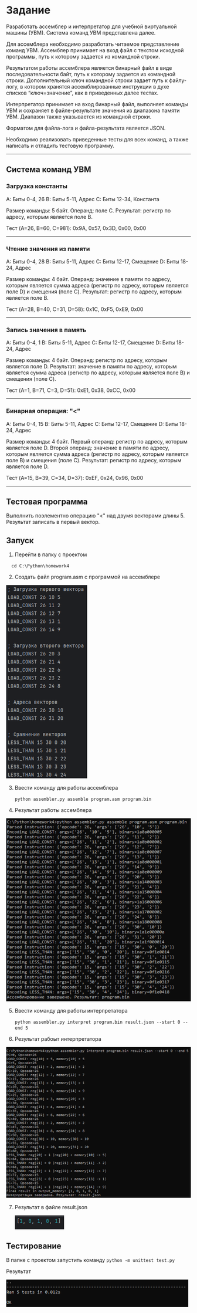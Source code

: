 # Задание

Разработать ассемблер и интерпретатор для учебной виртуальной машины (УВМ). Система команд УВМ представлена далее.

Для ассемблера необходимо разработать читаемое представление команд УВМ. Ассемблер принимает на вход файл с текстом исходной программы, путь к которому задается из командной строки. 

Результатом работы ассемблера является бинарный файл в виде последовательности байт, путь к которому задается из командной строки. Дополнительный ключ командной строки задает путь к файлу-логу, в котором хранятся ассемблированные инструкции в духе списков “ключ=значение”, как в приведенных далее тестах.

Интерпретатор принимает на вход бинарный файл, выполняет команды УВМ и сохраняет в файле-результате значения из диапазона памяти УВМ. Диапазон также указывается из командной строки.

Форматом для файла-лога и файла-результата является JSON.

Необходимо реализовать приведенные тесты для всех команд, а также написать и отладить тестовую программу.

---

## Система команд УВМ

### Загрузка константы

A: Биты 0-4, 26
B: Биты 5-11, Адрес
С: Биты 12-34, Константа

Размер команды: 5 байт. Операнд: поле C. Результат: регистр по адресу,
которым является поле B.

Тест (A=26, B=60, C=981):
0x9A, 0x57, 0x3D, 0x00, 0x00

---

### Чтение значения из памяти

A: Биты 0-4, 28
B: Биты 5-11, Адрес
С: Биты 12-17, Смещение
D: Биты 18-24, Адрес

Размер команды: 4 байт. Операнд: значение в памяти по адресу, которым
является сумма адреса (регистр по адресу, которым является поле D) и смещения
(поле C). Результат: регистр по адресу, которым является поле B.

Тест (A=28, B=40, C=31, D=58):
0x1C, 0xF5, 0xE9, 0x00

---

### Запись значения в память

A: Биты 0-4, 1
B: Биты 5-11, Адрес
С: Биты 12-17, Смещение
D: Биты 18-24, Адрес

Размер команды: 4 байт. Операнд: регистр по адресу, которым является поле
D. Результат: значение в памяти по адресу, которым является сумма адреса
(регистр по адресу, которым является поле B) и смещения (поле C).

Тест (A=1, B=71, C=3, D=51):
0xE1, 0x38, 0xCC, 0x00

---

### Бинарная операция: "<"

A: Биты 0-4, 15
B: Биты 5-11, Адрес
С: Биты 12-17, Смещение
D: Биты 18-24, Адрес

Размер команды: 4 байт. Первый операнд: регистр по адресу, которым
является поле D. Второй операнд: значение в памяти по адресу, которым является
сумма адреса (регистр по адресу, которым является поле B) и смещения (поле C).
Результат: регистр по адресу, которым является поле D.

Тест (A=15, B=39, C=34, D=37):
0xEF, 0x24, 0x96, 0x00

---

## Тестовая программа

Выполнить поэлементно операцию "<" над двумя векторами длины 5.
Результат записать в первый вектор.

## Запуск
1. Перейти в папку с проектом
  ```
    cd C:\Python\homework4
  ```  
2. Создать файл program.asm с программой на ассемблере

  ![Screenshot_1](https://github.com/whiteicesky/assembler/blob/main/Screenshot_1.png)
  
3. Ввести команду для работы ассемблера
    ```
    python assembler.py assemble program.asm program.bin
    ```
4. Результат работы ассемблера

  ![Screenshot_2](https://github.com/whiteicesky/assembler/blob/main/Screenshot_2.png)

5. Ввести команду для работы интерпретатора
    ```
    python assembler.py interpret program.bin result.json --start 0 --end 5
    ```
6. Результат рабоыт интерпретатора

  ![Screenshot_3](https://github.com/whiteicesky/assembler/blob/main/Screenshot_3.png)
   
7. Результат в файле result.json

   ![Screenshot_4](https://github.com/whiteicesky/assembler/blob/main/Screenshot_4.png)

## Тестирование
В папке с проектом запустить команду
    ```
    python -m unittest test.py
    ```

Результат

  ![Screenshot_5](https://github.com/whiteicesky/assembler/blob/main/Screenshot_5.png)
